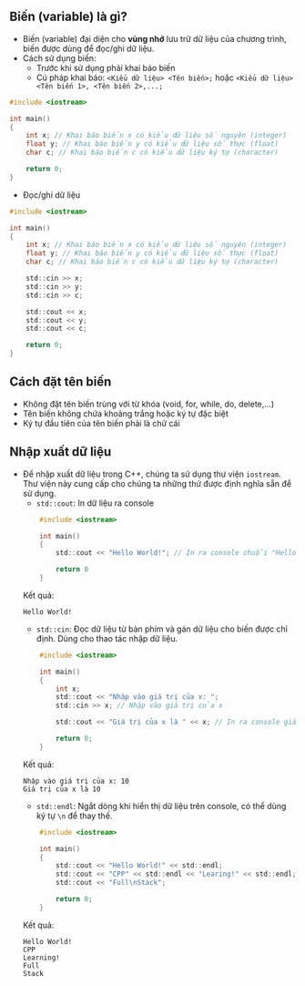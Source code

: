 ## Biến (variable) là gì?
- Biến (variable) đại diện cho **vùng nhớ** lưu trữ dữ liệu của chương trình, biến được dùng để đọc/ghi dữ liệu.
- Cách sử dụng biến:
    - Trước khi sử dụng phải khai báo biến
    - Cú pháp khai báo: `<Kiểu dữ liệu> <Tên biến>;` hoặc `<Kiểu dữ liệu> <Tên biến 1>, <Tên biến 2>,...;`

```c
#include <iostream>

int main()
{
    int x; // Khai báo biến x có kiểu dữ liệu số nguyên (integer)
    float y; // Khai báo biến y có kiểu dữ liệu số thực (float)
    char c; // Khai báo biến c có kiểu dữ liệu ký tự (character)

    return 0;
}
```

- Đọc/ghi dữ liệu
```c
#include <iostream>

int main()
{
    int x; // Khai báo biến x có kiểu dữ liệu số nguyên (integer)
    float y; // Khai báo biến y có kiểu dữ liệu số thực (float)
    char c; // Khai báo biến c có kiểu dữ liệu ký tự (character)

    std::cin >> x;
    std::cin >> y;
    std::cin >> c;

    std::cout << x;
    std::cout << y;
    std::cout << c;

    return 0;
}
```
## Cách đặt tên biến
- Không đặt tên biến trùng với từ khóa (void, for, while, do, delete,...)
- Tên biến không chứa khoảng trắng hoặc ký tự đặc biệt
- Ký tự đầu tiên của tên biến phải là chữ cái

## Nhập xuất dữ liệu
- Để nhập xuất dữ liệu trong C++, chúng ta sử dụng thư viện `iostream`. Thư viện này cung cấp cho chúng ta những thứ được định nghĩa sẵn để sử dụng.
    - `std::cout`: In dữ liệu ra console
    ```c
        #include <iostream>

        int main()
        {
            std::cout << "Hello World!"; // In ra console chuỗi "Hello World!"

            return 0
        }
    ```
    Kết quả:
    ```
    Hello World!
    ```
    - `std::cin`: Đọc dữ liệu từ bàn phím và gán dữ liệu cho biến được chỉ định. Dùng cho thao tác nhập dữ liệu.
    ```c
        #include <iostream>

        int main()
        {
            int x;
            std::cout << "Nhập vào giá trị của x: ";
            std::cin >> x; // Nhập vào giá trị của x

            std::cout << "Giá trị của x là " << x; // In ra console giá trị của x

            return 0;
        }
    ```
    Kết quả:
    ```
    Nhập vào giá trị của x: 10
    Giá trị của x là 10
    ```
    - `std::endl`: Ngắt dòng khi hiển thị dữ liệu trên console, có thể dùng ký tự `\n` để thay thế.
    ```c
        #include <iostream>

        int main()
        {
            std::cout << "Hello World!" << std::endl;
            std::cout << "CPP" << std::endl << "Learing!" << std::endl;
            std::cout << "Full\nStack";

            return 0;
        }
    ```
    Kết quả:
    ```
    Hello World!
    CPP 
    Learning!
    Full 
    Stack
    ```
